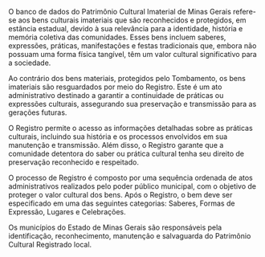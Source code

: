 O banco de dados do Patrimônio Cultural Imaterial de Minas Gerais refere-se aos bens culturais imateriais que são reconhecidos e protegidos, em estância estadual, devido à sua relevância para a identidade, história e memória coletiva das comunidades. Esses bens incluem saberes, expressões, práticas, manifestações e festas tradicionais que, embora não possuam uma forma física tangível, têm um valor cultural significativo para a sociedade.

Ao contrário dos bens materiais, protegidos pelo Tombamento, os bens imateriais são resguardados por meio do Registro. 
Este é um ato administrativo destinado a garantir a continuidade de práticas ou expressões culturais, assegurando sua preservação e transmissão para as gerações futuras.

O Registro permite o acesso as informações detalhadas sobre as práticas culturais, incluindo sua história e os processos envolvidos em sua manutenção e transmissão. Além disso, o Registro garante que a comunidade detentora do saber ou prática cultural tenha seu direito de preservação reconhecido e respeitado.

O processo de Registro é composto por uma sequência ordenada de atos administrativos realizados pelo poder público municipal, com o objetivo de proteger o valor cultural dos bens. Após o Registro, o bem deve ser especificado em uma das seguintes categorias: Saberes, Formas de Expressão, Lugares e Celebrações.

Os municípios do Estado de Minas Gerais são responsáveis pela identificação, reconhecimento, manutenção e salvaguarda do Patrimônio Cultural Registrado local.

